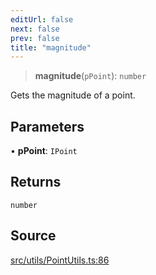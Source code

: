 ```yaml
---
editUrl: false
next: false
prev: false
title: "magnitude"
---
```


> **magnitude**(`pPoint`): `number`

Gets the magnitude of a point.

## Parameters

• **pPoint**: `IPoint`

## Returns

`number`

## Source

[src/utils/PointUtils.ts:86](https://github.com/relishinc/dill-pixel/blob/543438455c9a47928084300159416186c2aa1095/src/utils/PointUtils.ts#L86)
